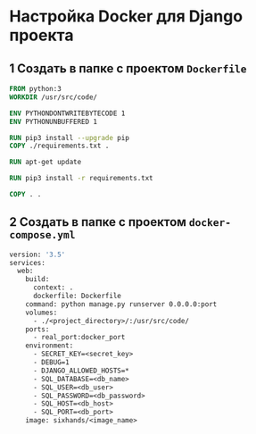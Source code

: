 # Настройка Docker для Django проекта

## 1 Создать в папке с проектом `Dockerfile`
```dockerfile
FROM python:3
WORKDIR /usr/src/code/

ENV PYTHONDONTWRITEBYTECODE 1
ENV PYTHONUNBUFFERED 1

RUN pip3 install --upgrade pip
COPY ./requirements.txt .

RUN apt-get update

RUN pip3 install -r requirements.txt

COPY . .
```
## 2 Создать в папке с проектом `docker-compose.yml`
```dockerfile
version: '3.5'
services:
  web:
    build:
      context: .
      dockerfile: Dockerfile
    command: python manage.py runserver 0.0.0.0:port
    volumes:
      - ./<project_directory>/:/usr/src/code/
    ports:
      - real_port:docker_port
    environment:
      - SECRET_KEY=<secret_key>
      - DEBUG=1
      - DJANGO_ALLOWED_HOSTS=*
      - SQL_DATABASE=<db_name>
      - SQL_USER=<db_user>
      - SQL_PASSWORD=<db_password>
      - SQL_HOST=<db_host>
      - SQL_PORT=<db_port>
    image: sixhands/<image_name>
```